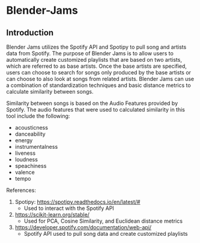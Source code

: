 # Blender-Jams

<h2> Introduction </h2>

Blender Jams utilizes the Spotify API and Spotipy to pull song and artists data from Spotify. The purpose of Blender Jams is to allow users to automatically create customized playlists that are based on two artists, which are referred to as base artists. Once the base artists are specified, users can choose to search for songs only produced by the base artists or can choose to also look at songs from related artists. Blender Jams can use a combination of standardization techniques and basic distance metrics to calculate similarity between songs.

Similarity between songs is based on the Audio Features provided by Spotify. The audio features that were used to calculated similarity in this tool include the following: 

- acousticness
- danceability
- energy
- instrumentalness
- liveness
- loudness
- speachiness
- valence
- tempo

References: 
1. Spotipy: https://spotipy.readthedocs.io/en/latest/# 
     - Used to interact with the Spotify API
2. https://scikit-learn.org/stable/
     - Used for PCA, Cosine Similarity, and Euclidean distance metrics
3. https://developer.spotify.com/documentation/web-api/
     - Spotify API used to pull song data and create customized playlists


